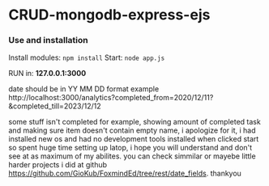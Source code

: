 # CRUD-mongodb-express-ejs

### Use and installation

Install modules: `npm install`
Start: `node app.js`

RUN in: **127.0.0.1:3000**


date should be in YY MM DD format
example http://localhost:3000/analytics?completed_from=2020/12/11?&completed_till=2023/12/12

some stuff isn't completed for example, showing amount of completed task and making sure
item doesn't contain empty name, i apologize for it, i had installed new os and had no
development tools installed when clicked start so spent huge time setting up latop, i hope
you will understand and don't see at as maximum of my abilites. you can check simmilar or 
mayebe little harder projects i did at github https://github.com/GioKub/FoxmindEd/tree/rest/date_fields.
thankyou